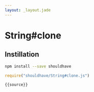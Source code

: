 ```yaml
---
layout: _layout.jade
---
```


# String#clone

## Instillation

```sh
npm install --save shouldhave
```

```js
require("shouldhave/String#clone.js")
```

```js
{{source}}
```